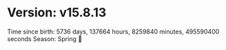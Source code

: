 # Version: v15.8.13
Time since birth: 5736 days, 137664 hours, 8259840 minutes, 495590400 seconds
Season: Spring 🌸
